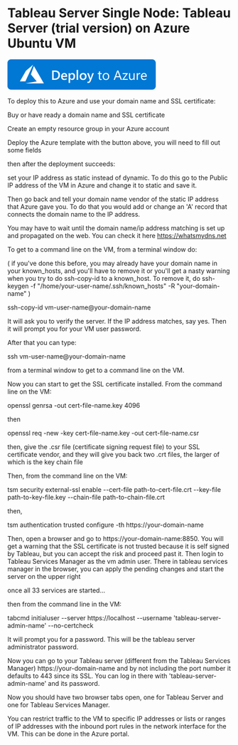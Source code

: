 # Tableau Server Single Node: Tableau Server (trial version) on Azure Ubuntu VM

[![Deploy To Azure](https://raw.githubusercontent.com/Azure/azure-quickstart-templates/master/1-CONTRIBUTION-GUIDE/images/deploytoazure.svg?sanitize=true)](https://portal.azure.com/#create/Microsoft.Template/uri/https%3A%2F%2Fraw.githubusercontent.com%2Fsideshowtom%2Fks_visualization%2Fmain%2Fazuredeploy.json)


To deploy this to Azure and use your domain name and SSL certificate:

Buy or have ready a domain name and SSL certificate

Create an empty resource group in your Azure account

Deploy the Azure template with the button above, you will need to fill out some fields

then after the deployment succeeds:

set your IP address as static instead of dynamic.  To do this go to the Public IP address of the VM in Azure and change it to static and save it. 

Then go back and tell your domain name vendor of the static IP address that Azure gave you.  To do that you would add or change an 'A' record that connects the domain name to the IP address.

You may have to wait until the domain name/ip address matching is set up and propagated on the web.  You can check it here https://whatsmydns.net

To get to a command line on the VM, from a terminal window do:

(
if you've done this before, you may already have your domain name in your known_hosts, and you'll have to remove it or you'll get a nasty warning when you try to do ssh-copy-id to a known_host.  To remove it, do
ssh-keygen -f "/home/your-user-name/.ssh/known_hosts" -R "your-domain-name"
)

ssh-copy-id vm-user-name\@your-domain-name

It will ask you to verify the server.  If the IP address matches, say yes. Then it will prompt you for your VM user password.

After that you can type:

ssh vm-user-name\@your-domain-name

from a terminal window to get to a command line on the VM.

Now you can start to get the SSL certificate installed.  From the command line on the VM:

openssl genrsa -out cert-file-name.key 4096

then

 openssl req -new -key cert-file-name.key -out cert-file-name.csr

then, give the .csr file (certificate signing request file) to your SSL certificate vendor, and they will give you back two .crt files, the larger of which is the key chain file

Then, from the command line on the VM:

tsm security external-ssl enable --cert-file path-to-cert-file.crt --key-file path-to-key-file.key --chain-file path-to-chain-file.crt

then,

tsm authentication trusted configure -th https://your-domain-name

Then, open a browser and go to https://your-domain-name:8850.  You will get a warning that the SSL certificate is not trusted because it is self signed by Tableau, but you can accept the risk and proceed past it.  Then login to Tableau Services Manager as the vm admin user.  There in tableau services manager in the browser, you can apply the pending changes and start the server on the upper right

once all 33 services are started...

then from the command line in the VM:

tabcmd initialuser --server https://localhost --username 'tableau-server-admin-name' --no-certcheck

It will prompt you for a password.  This will be the tableau server administrator password.

Now you can go to your Tableau server (different from the Tableau Services Manager)
https://your-domain-name
and by not including the port number it defaults to 443 since its SSL.
You can log in there with 'tableau-server-admin-name' and its password.

Now you should have two browser tabs open, one for Tableau Server and one for Tableau Services Manager.

You can restrict traffic to the VM to specific IP addresses or lists or ranges of IP addresses with the inbound port rules in the network interface for the VM.  This can be done in the Azure portal.

